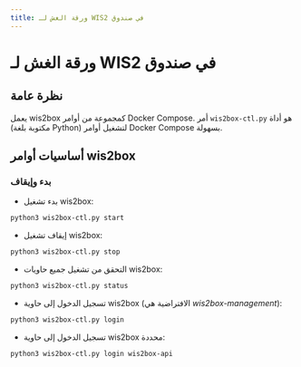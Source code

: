```yaml
---
title: ورقة الغش لـ WIS2 في صندوق
---
```


# ورقة الغش لـ WIS2 في صندوق

## نظرة عامة

يعمل wis2box كمجموعة من أوامر Docker Compose. أمر ``wis2box-ctl.py`` هو أداة
(مكتوبة بلغة Python) لتشغيل أوامر Docker Compose بسهولة.

## أساسيات أوامر wis2box

### بدء وإيقاف

* بدء تشغيل wis2box:

```bash
python3 wis2box-ctl.py start
```

* إيقاف تشغيل wis2box:

```bash
python3 wis2box-ctl.py stop
```

* التحقق من تشغيل جميع حاويات wis2box:

```bash
python3 wis2box-ctl.py status
```

* تسجيل الدخول إلى حاوية wis2box (الافتراضية هي *wis2box-management*):

```bash
python3 wis2box-ctl.py login
```

* تسجيل الدخول إلى حاوية wis2box محددة:

```bash
python3 wis2box-ctl.py login wis2box-api
```
